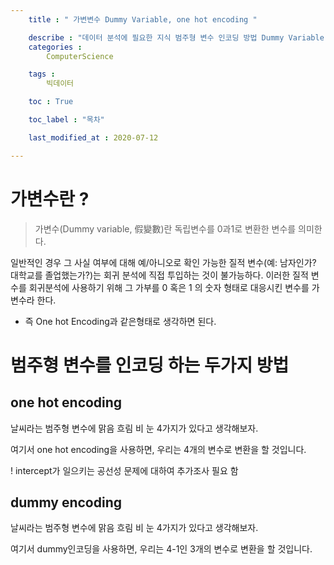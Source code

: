 ```yaml
---
    title : " 가변변수 Dummy Variable, one hot encoding "

    describe : "데이터 분석에 필요한 지식 범주형 변수 인코딩 방법 Dummy Variable 과 one hot encoding의 차이점" 
    categories : 
        ComputerScience

    tags :
        빅데이터

    toc : True

    toc_label : "목차"        

    last_modified_at : 2020-07-12

---
```

# 가변수란 ?
> 가변수(Dummy variable, 假變數)란 독립변수를 0과1로 변환한 변수를 의미한다.

일반적인 경우 그 사실 여부에 대해 예/아니오로 확인 가능한 질적 변수(예: 남자인가? 대학교를 졸업했는가?)는 회귀 분석에 직접 투입하는 것이 불가능하다. 이러한 질적 변수를 회귀분석에 사용하기 위해 그 가부를 0 혹은 1 의 숫자 형태로 대응시킨 변수를 가변수라 한다.

* 즉 One hot Encoding과 같은형태로 생각하면 된다.

# 범주형 변수를 인코딩 하는 두가지 방법

## one hot encoding
날씨라는 범주형 변수에 맑음 흐림 비 눈 4가지가 있다고 생각해보자.

여기서 one hot encoding을 사용하면, 우리는 4개의 변수로 변환을 할 것입니다.

! intercept가 일으키는 공선성 문제에 대하여 추가조사 필요 함

## dummy encoding

날씨라는 범주형 변수에 맑음 흐림 비 눈 4가지가 있다고 생각해보자.

여기서 dummy인코딩을 사용하면, 우리는 4-1인 3개의 변수로 변환을 할 것입니다.

